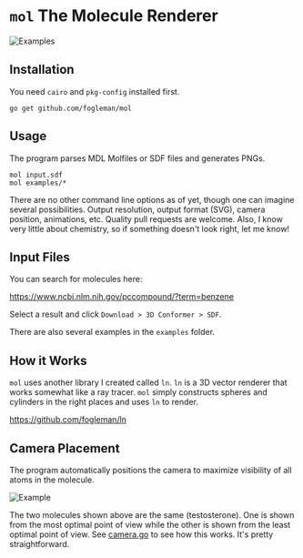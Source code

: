 # `mol` The Molecule Renderer

![Examples](http://i.imgur.com/o5bzQ42.png)

## Installation

You need `cairo` and `pkg-config` installed first.

    go get github.com/fogleman/mol

## Usage

The program parses MDL Molfiles or SDF files and generates PNGs.

    mol input.sdf
    mol examples/*

There are no other command line options as of yet, though one can imagine several possibilities. Output resolution, output format (SVG), camera position, animations, etc. Quality pull requests are welcome. Also, I know very little about chemistry, so if something doesn't look right, let me know!

## Input Files

You can search for molecules here:

https://www.ncbi.nlm.nih.gov/pccompound/?term=benzene

Select a result and click `Download > 3D Conformer > SDF`.

There are also several examples in the `examples` folder.

## How it Works

`mol` uses another library I created called `ln`. `ln` is a 3D vector renderer that works somewhat like a ray tracer. `mol` simply constructs spheres and cylinders in the right places and uses `ln` to render.

https://github.com/fogleman/ln

## Camera Placement

The program automatically positions the camera to maximize visibility of all atoms in the molecule.

![Example](http://i.imgur.com/hrptdsp.png)

The two molecules shown above are the same (testosterone). One is shown from the most optimal point of view while the other is shown from the least optimal point of view. See [camera.go](https://github.com/fogleman/mol/blob/master/mol/camera.go) to see how this works. It's pretty straightforward.
